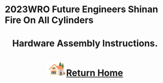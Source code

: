 2023WRO Future Engineers Shinan Fire On All Cylinders  
====
# <div align="center">Hardware Assembly Instructions.</div>




# <div align="center">![HOME](../../other/img/Home.png)[Return Home](../../)</div> 